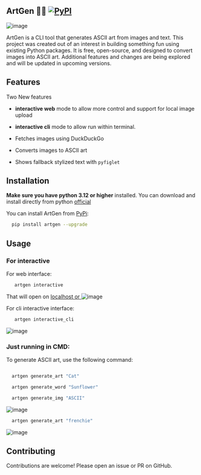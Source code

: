 ## ArtGen 🎨🚀 [![PyPI](https://img.shields.io/pypi/v/artgen.svg)](https://pypi.org/project/artgen/) 

![image](https://github.com/user-attachments/assets/b451d09f-c1e6-4f7f-8ab8-d8802571b2f4) 

ArtGen is a CLI tool that generates ASCII art from images and text. This project was created out of an interest in building something fun using existing Python packages. It is free, open-source, and designed to convert images into ASCII art. Additional features and changes are being explored and will be updated in upcoming versions.

## Features

Two New features
- **interactive web** mode to allow more control and support for local image upload
- **interactive cli** mode to allow run within terminal.

- Fetches images using DuckDuckGo
- Converts images to ASCII art
- Shows fallback stylized text with `pyfiglet`

## Installation

**Make sure you have python 3.12 or higher** installed. You can download and install directly from python [official](https://www.python.org/)  

You can install ArtGen from [PyPi](https://pypi.org/project/artgen/): 

```bash
  pip install artgen --upgrade
```

## Usage

### For interactive

For web interface:
```bash
   artgen interactive

```
That will open on [localhost or ](http://localhost:5000/)
![image](https://github.com/user-attachments/assets/c60d4083-e8ee-46fd-a5df-a0be11aa39c0)


For cli interactive interface:
```bash
   artgen interactive_cli
```
![image](https://github.com/user-attachments/assets/f8ea870b-399c-454d-baf5-a01b84e1d89a)


### Just running in CMD:

To generate ASCII art, use the following command:

```bash

  artgen generate_art "Cat"

  artgen generate_word "Sunflower"

  artgen generate_img "ASCII"

```
![image](https://github.com/user-attachments/assets/4397b5c9-2058-46e7-a5ab-c18318eaeb8d)


```bash
  artgen generate_art "frenchie"

```

![image](https://github.com/user-attachments/assets/408af775-5883-488e-ae55-bae0371432ca)

## Contributing

Contributions are welcome! Please open an issue or PR on GitHub.

